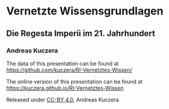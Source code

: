 # Vernetzte Wissensgrundlagen

## Die Regesta Imperii im 21. Jahrhundert

### Andreas Kuczera

The data of this presentation can be found at https://github.com/kuczera/RI-Vernetztes-Wissen/

The online version of this presentation can be found at https://kuczera.github.io/RI-Vernetztes-Wissen

Released under [CC-BY 4.0](https://creativecommons.org/licenses/by/4.0/), Andreas Kuczera
